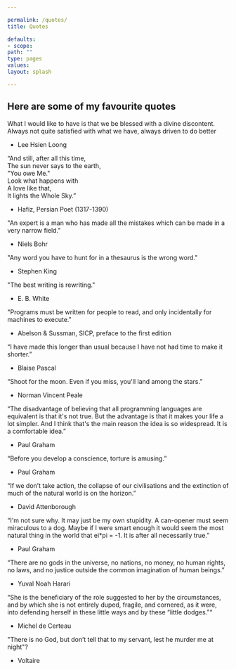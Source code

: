 ```yaml
---

permalink: /quotes/
title: Quotes

defaults:
- scope:
path: ""
type: pages
values:
layout: splash

---
```


## Here are some of my favourite quotes

What I would like to have is that we be blessed with a divine discontent. Always not quite satisfied with what we have, always driven to do better 
- Lee Hsien Loong

“And still, after all this time,  
The sun never says to the earth,  
"You owe Me."  
Look what happens with  
A love like that,  
It lights the Whole Sky.”   
- Hafiz, Persian Poet (1317-1390)  

"An expert is a man who has made all the mistakes which can be made in a very narrow field."
- Niels Bohr

"Any word you have to hunt for in a thesaurus is the wrong word."
- Stephen King

"The best writing is rewriting."
- E. B. White

"Programs must be written for people to read, and only incidentally for machines to execute."
- Abelson & Sussman, SICP, preface to the first edition

“I have made this longer than usual because I have not had time to make it shorter.”
- Blaise Pascal

“Shoot for the moon. Even if you miss, you'll land among the stars.”
- Norman Vincent Peale

“The disadvantage of believing that all programming languages are equivalent is that it's not true. But the advantage is that it makes your life a lot simpler. And I think that's the main reason the idea is so widespread. It is a comfortable idea.”
- Paul Graham

“Before you develop a conscience, torture is amusing.”
- Paul Graham

“If we don’t take action, the collapse of our civilisations and the extinction of much of the natural world is on the horizon.”
- David Attenborough

“I'm not sure why. It may just be my own stupidity. A can-opener must seem miraculous to a dog. Maybe if I were smart enough it would seem the most natural thing in the world that ei*pi = -1. It is after all necessarily true.”
- Paul Graham

“There are no gods in the universe, no nations, no money, no human rights, no laws, and no justice outside the common imagination of human beings.”
- Yuval Noah Harari

“She is the beneficiary of the role suggested to her by the circumstances, and by which she is not entirely duped, fragile, and cornered, as it were, into defending herself in these little ways and by these “little dodges.”“
- Michel de Certeau 

"There is no God, but don’t tell that to my servant, lest he murder me at night"?
- Voltaire 



